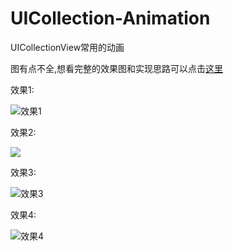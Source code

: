 # UICollection-Animation
UICollectionView常用的动画


图有点不全,想看完整的效果图和实现思路可以点击[这里](http://www.jianshu.com/p/112d5c7932ce)

效果1:

![效果1](http://upload-images.jianshu.io/upload_images/2170968-59fc9fbef7b60ac0.gif?imageMogr2/auto-orient/strip)

效果2:

![](http://upload-images.jianshu.io/upload_images/2170968-2c7f6c04fb5185bf.gif?imageMogr2/auto-orient/strip)

效果3:

![效果3](http://upload-images.jianshu.io/upload_images/2170968-ebd55b3e0d5a3f99.gif?imageMogr2/auto-orient/strip)

效果4:

![效果4](http://upload-images.jianshu.io/upload_images/2170968-5bfd44837d24c12c.gif?imageMogr2/auto-orient/strip)

